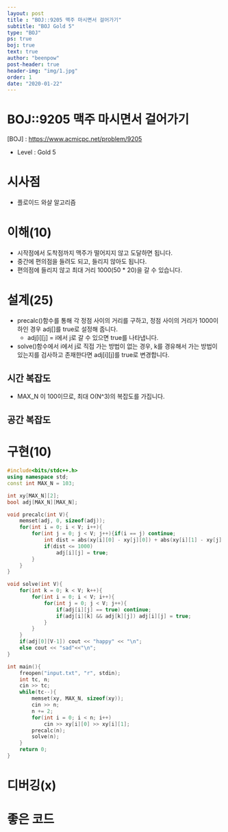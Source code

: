 ```yaml
---
layout: post
title : "BOJ::9205 맥주 마시면서 걸어가기"
subtitle: "BOJ Gold 5"
type: "BOJ"
ps: true
boj: true
text: true
author: "beenpow"
post-header: true
header-img: "img/1.jpg"
order: 1
date: "2020-01-22"
---
```


# BOJ::9205 맥주 마시면서 걸어가기
[BOJ] : <https://www.acmicpc.net/problem/9205>
- Level : Gold 5

# 시사점

- 플로이드 와샬 알고리즘

# 이해(10)

- 시작점에서 도착점까지 맥주가 떨어지지 않고 도달하면 됩니다.
- 중간에 편의점을 들려도 되고, 들리지 않아도 됩니다.
- 편의점에 들리지 않고 최대 거리 1000(50 * 20)을 갈 수 있습니다.

# 설계(25)

- precalc()함수를 통해 각 정점 사이의 거리를 구하고, 정점 사이의 거리가 1000이하인 경우 adj[]를
  true로 설정해 줍니다.
  - adj[i][j] = i에서 j로 갈 수 있으면 true를 나타냅니다.
- solve()함수에서 i에서 j로 직접 가는 방법이 없는 경우, k를 경유해서 가는 방법이 있는지를 검사하고
  존재한다면 adj[i][j]를 true로 변경합니다.

## 시간 복잡도

- MAX_N 이 100이므로, 최대 O(N^3)의 복잡도를 가집니다.

## 공간 복잡도

# 구현(10)

```cpp
#include<bits/stdc++.h>
using namespace std;
const int MAX_N = 103;

int xy[MAX_N][2];
bool adj[MAX_N][MAX_N];

void precalc(int V){
    memset(adj, 0, sizeof(adj));
    for(int i = 0; i < V; i++){
        for(int j = 0; j < V; j++){if(i == j) continue;
            int dist = abs(xy[i][0] - xy[j][0]) + abs(xy[i][1] - xy[j][1]);
            if(dist <= 1000)
                adj[i][j] = true;
        }
    }
}

void solve(int V){
    for(int k = 0; k < V; k++){
        for(int i = 0; i < V; i++){
            for(int j = 0; j < V; j++){
                if(adj[i][j] == true) continue;
                if(adj[i][k] && adj[k][j]) adj[i][j] = true;
            }
        }
    }
    if(adj[0][V-1]) cout << "happy" << "\n";
    else cout << "sad"<<"\n";
}

int main(){
    freopen("input.txt", "r", stdin);
    int tc, n;
    cin >> tc;
    while(tc--){
        memset(xy, MAX_N, sizeof(xy));
        cin >> n;
        n += 2;
        for(int i = 0; i < n; i++)
            cin >> xy[i][0] >> xy[i][1];
        precalc(n);
        solve(n);
    }
    return 0;
}
```

# 디버깅(x)

# 좋은 코드


